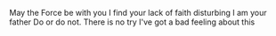 May the Force be with you
I find your lack of faith disturbing
I am your father
Do or do not. There is no try
I've got a bad feeling about this